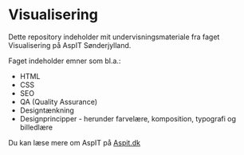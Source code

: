 # Visualisering

Dette repository indeholder mit undervisningsmateriale fra faget Visualisering på AspIT Sønderjylland.

Faget indeholder emner som bl.a.:

* HTML
* CSS
* SEO
* QA (Quality Assurance)
* Designtænkning
* Designprincipper - herunder farvelære, komposition, typografi og billedlære

Du kan læse mere om AspIT på [Aspit.dk](https://aspit.dk/)
